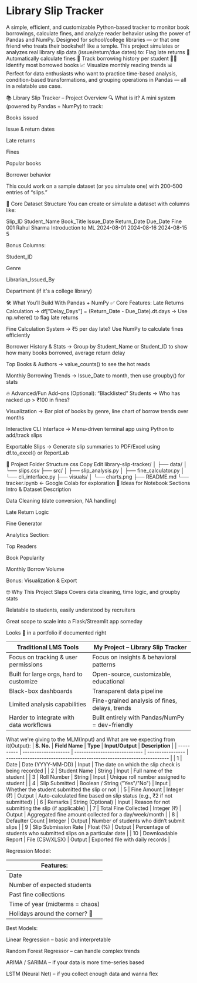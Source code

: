 # Library Slip Tracker
A simple, efficient, and customizable Python-based tracker to monitor book borrowings, calculate fines, and analyze reader behavior using the power of Pandas and NumPy.
Designed for school/college libraries — or that one friend who treats their bookshelf like a temple. 
This project simulates or analyzes real library slip data (issue/return/due dates) to: 
Flag late returns 📅 
Automatically calculate fines 💸 
Track borrowing history per student 🧑‍🎓  
Identify most borrowed books 📈 
Visualize monthly reading trends 📊 
Perfect for data enthusiasts who want to practice time-based analysis, condition-based transformations, and grouping operations in Pandas — all in a relatable use case.

📚 Library Slip Tracker – Project Overview
🔍 What is it?
A mini system (powered by Pandas + NumPy) to track:

Books issued

Issue & return dates

Late returns

Fines

Popular books

Borrower behavior

This could work on a sample dataset (or you simulate one) with 200–500 entries of “slips.”

🧠 Core Dataset Structure
You can create or simulate a dataset with columns like:

Slip_ID	Student_Name	Book_Title	Issue_Date	Return_Date	Due_Date	Fine
001	Rahul Sharma	Introduction to ML	2024-08-01	2024-08-16	2024-08-15	5

Bonus Columns:

Student_ID

Genre

Librarian_Issued_By

Department (if it's a college library)

🛠️ What You’ll Build With Pandas + NumPy
✅ Core Features:
Late Returns Calculation
→ df["Delay_Days"] = (Return_Date - Due_Date).dt.days
→ Use np.where() to flag late returns

Fine Calculation System
→ ₹5 per day late? Use NumPy to calculate fines efficiently

Borrower History & Stats
→ Group by Student_Name or Student_ID to show how many books borrowed, average return delay

Top Books & Authors
→ value_counts() to see the hot reads

Monthly Borrowing Trends
→ Issue_Date to month, then use groupby() for stats

🔥 Advanced/Fun Add-ons (Optional):
“Blacklisted” Students → Who has racked up > ₹100 in fines?

Visualization → Bar plot of books by genre, line chart of borrow trends over months

Interactive CLI Interface → Menu-driven terminal app using Python to add/track slips

Exportable Slips → Generate slip summaries to PDF/Excel using df.to_excel() or ReportLab

📁 Project Folder Structure
css
Copy
Edit
library-slip-tracker/
│
├── data/
│   └── slips.csv
├── src/
│   ├── slip_analysis.py
│   ├── fine_calculator.py
│   └── cli_interface.py
├── visuals/
│   └── charts.png
├── README.md
└── tracker.ipynb  ← Google Colab for exploration
📌 Ideas for Notebook Sections
Intro & Dataset Description

Data Cleaning (date conversion, NA handling)

Late Return Logic

Fine Generator

Analytics Section:

Top Readers

Book Popularity

Monthly Borrow Volume

Bonus: Visualization & Export

🤓 Why This Project Slaps
Covers data cleaning, time logic, and groupby stats

Relatable to students, easily understood by recruiters

Great scope to scale into a Flask/Streamlit app someday

Looks 💯 in a portfolio if documented right


| Traditional LMS Tools                   | My Project – Library Slip Tracker               |
| --------------------------------------- | ----------------------------------------------- |
| Focus on tracking & user permissions    | Focus on insights & behavioral patterns         |
| Built for large orgs, hard to customize | Open-source, customizable, educational          |
| Black-box dashboards                    | Transparent data pipeline                       |
| Limited analysis capabilities           | Fine-grained analysis of fines, delays, trends  |
| Harder to integrate with data workflows | Built entirely with Pandas/NumPy = dev-friendly |

What we're giving to the MLM(Input) and What are we expecting from it(Output):
| **S. No.** | **Field Name**       | **Type**                      | **Input/Output** | **Description**                                                       |
| ---------- | -------------------- | ----------------------------- | ---------------- | --------------------------------------------------------------------- |
| 1          | Date                 | Date (YYYY-MM-DD)             | Input            | The date on which the slip check is being recorded                    |
| 2          | Student Name         | String                        | Input            | Full name of the student                                              |
| 3          | Roll Number          | String                        | Input            | Unique roll number assigned to student                                |
| 4          | Slip Submitted       | Boolean / String ("Yes"/"No") | Input            | Whether the student submitted the slip or not                         |
| 5          | Fine Amount          | Integer (₹)                   | Output           | Auto-calculated fine based on slip status (e.g., ₹2 if not submitted) |
| 6          | Remarks              | String (Optional)             | Input            | Reason for not submitting the slip (if applicable)                    |
| 7          | Total Fine Collected | Integer (₹)                   | Output           | Aggregated fine amount collected for a day/week/month                 |
| 8          | Defaulter Count      | Integer                       | Output           | Number of students who didn’t submit slips                            |
| 9          | Slip Submission Rate | Float (%)                     | Output           | Percentage of students who submitted slips on a particular date       |
| 10         | Downloadable Report  | File (CSV/XLSX)               | Output           | Exported file with daily records                                      |


Regression Model:

| Features:                       |
| ------------------------------- |
| Date                            |
| Number of expected students     |
| Past fine collections           |
| Time of year (midterms = chaos) |
| Holidays around the corner? 🎉  |


Best Models:

Linear Regression – basic and interpretable

Random Forest Regressor – can handle complex trends

ARIMA / SARIMA – if your data is more time-series based

LSTM (Neural Net) – if you collect enough data and wanna flex 




